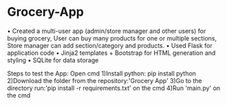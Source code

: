 # Grocery-App
• Created a multi-user app (admin/store manager and other users) for buying grocery, User can buy many products for one or multiple sections, Store manager can add section/category and products. • Used Flask for application code • Jinja2 templates + Bootstrap for HTML generation and styling • SQLite for data storage


Steps to test the App:
Open cmd
1)Install python: pip install python
2)Download the folder from the repository:'Grocery App'
3)Go to the directory run:'pip install -r requirements.txt' on the cmd
4)Run 'main.py' on the cmd

